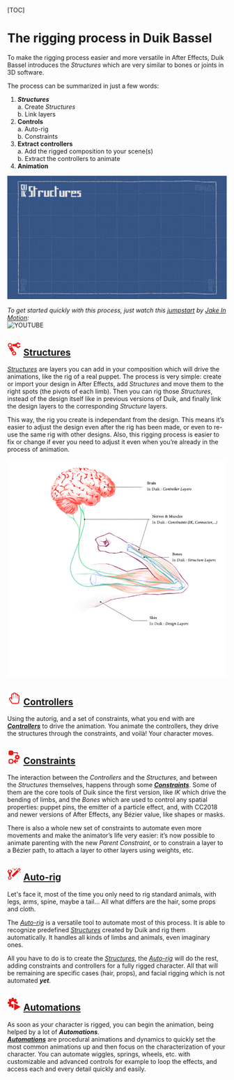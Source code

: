 [TOC]

# The rigging process in Duik Bassel

To make the rigging process easier and more versatile in After Effects, Duik Bassel introduces the *Structures* which are very similar to bones or joints in 3D software.

The process can be summarized in just a few words:

1. ***Structures***  
    a. Create *Structures*  
    b. Link layers  
2. **Controls**  
    a. Auto-rig  
    b. Constraints
2. **Extract controllers**  
    a. Add the rigged composition to your scene(s)  
    b. Extract the controllers to animate
3. **Animation**

![](img\examples\smart-ux-2.gif)

*To get started quickly with this process, just watch this [jumpstart](https://www.youtube.com/watch?v=i63vPXJ00r0) by [Jake In Motion](https://www.jakeinmotion.com/):*  
![YOUTUBE](i63vPXJ00r0)

## ![structure icon](img/duik-icons/structure-icon-r.png) [Structures](structures.md)

[_Structures_](structures.md) are layers you can add in your composition which will drive the animations, like the rig of a real puppet. The process is very simple: create or import your design in After Effects, add *Structures* and move them to the right spots (the pivots of each limb). Then you can rig those *Structures*, instead of the design itself like in previous versions of Duik, and finally link the design layers to the corresponding *Structure* layers.

This way, the rig you create is independant from the design. This means it’s easier to adjust the design even after the rig has been made, or even to re-use the same rig with other designs. Also, this rigging process is easier to fix or change if ever you need to adjust it even when you’re already in the process of animation.

![](img\examples\arm-brain.png)

## ![Controller Icon](img/duik-icons/controller-hand-icon-r.png) [Controllers](controllers.md)

Using the autorig, and a set of constraints, what you end with are [***Controllers***](controllers.md) to drive the animation. You animate the controllers, they drive the structures through the constraints, and voilà! Your character moves.

## ![Constraints Icon](img/duik-icons/constraint-icon-r.png) [Constraints](constraints.md)

The interaction between the *Controllers* and the *Structures*, and between the *Structures* themselves, happens through some [***Constraints***](constraints.md). Some of them are the core tools of Duik since the first version, like *IK* which drive the bending of limbs, and the *Bones* which are used to control any spatial properties: puppet pins, the emitter of a particle effect, and, with CC2018 and newer versions of After Effects, any Bézier value, like shapes or masks.

There is also a whole new set of constraints to automate even more movements and make the animator’s life very easier: it’s now possible to animate parenting with the new *Parent Constraint*, or to constrain a layer to a Bézier path, to attach a layer to other layers using weights, etc.

## ![Constraints Icon](img/duik-icons/autorig/autorig-icon-r.png) [Auto-rig](autorig.md)

Let's face it, most of the time you only need to rig standard animals, with legs, arms, spine, maybe a tail... All what differs are the hair, some props and cloth.

The [_Auto-rig_](autorig.md) is a versatile tool to automate most of this process. It is able to recognize predefined [_Structures_](structures.md) created by Duik and rig them automatically. It handles all kinds of limbs and animals, even imaginary ones.

All you have to do is to create the [_Structures_](structures.md), the [_Auto-rig_](autorig.md) will do the rest, adding constraints and controllers for a fully rigged character. All that will be remaining are specific cases (hair, props), and facial rigging which is not automated ***yet***.

## ![automation Icon](img\duik-icons\automation\automation-icon-r.png) [Automations](automations.md)

As soon as your character is rigged, you can begin the animation, being helped by a lot of ***Automations***.  
**[*Automations*](automations.md)** are procedural animations and dynamics to quickly set the most common animations up and then focus on the characterization of your character. You can automate wiggles, springs, wheels, etc. with customizable and advanced controls for example to loop the effects, and access each and every detail quickly and easily.
